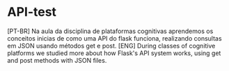 # API-test
[PT-BR] Na aula da disciplina de plataformas cognitivas aprendemos os conceitos inicias de como uma API do flask funciona, realizando consultas em JSON usando métodos get e post.
[ENG] During classes of cognitive platforms we studied more about how Flask's API system works, using get and post methods with JSON files.


